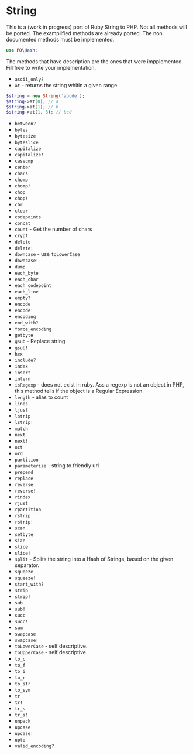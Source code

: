 # String

This is a (work in progress) port of Ruby String to PHP. Not all methods will be ported.
The examplified methods are already ported. The non documented methods must be implemented.

```php
use PO\Hash;
```

The methods that have description are the ones that were impplemented. Fill free to write your implementation.

- ```ascii_only?```
- ```at``` - returns the string whitin a given range
```php
$string = new String('abcde');
$string->at(0); // a
$string->at(1); // b
$string->at(1, 3); // bcd

```
- ```between?```
- ```bytes```
- ```bytesize```
- ```byteslice```
- ```capitalize```
- ```capitalize!```
- ```casecmp```
- ```center```
- ```chars```
- ```chomp```
- ```chomp!```
- ```chop```
- ```chop!```
- ```chr```
- ```clear```
- ```codepoints```
- ```concat```
- ```count``` - Get the number of chars
- ```crypt```
- ```delete```
- ```delete!```
- ```downcase``` - use ```toLowerCase```
- ```downcase!```
- ```dump```
- ```each_byte```
- ```each_char```
- ```each_codepoint```
- ```each_line```
- ```empty?```
- ```encode```
- ```encode!```
- ```encoding```
- ```end_with?```
- ```force_encoding```
- ```getbyte```
- ```gsub``` - Replace string
- ```gsub!```
- ```hex```
- ```include?```
- ```index```
- ```insert```
- ```intern```
- ```isRegexp``` - does not exist in ruby. Ass a regexp is not an object in PHP, this method tells if the object is a Regular Expression.
- ```length``` - alias to count
- ```lines```
- ```ljust```
- ```lstrip```
- ```lstrip!```
- ```match```
- ```next```
- ```next!```
- ```oct```
- ```ord```
- ```partition```
- ```parameterize``` - string to friendly url
- ```prepend```
- ```replace```
- ```reverse```
- ```reverse!```
- ```rindex```
- ```rjust```
- ```rpartition```
- ```rstrip```
- ```rstrip!```
- ```scan```
- ```setbyte```
- ```size```
- ```slice```
- ```slice!```
- ```split``` - Splits the string into a Hash of Strings, based on the given separator.
- ```squeeze```
- ```squeeze!```
- ```start_with?```
- ```strip```
- ```strip!```
- ```sub```
- ```sub!```
- ```succ```
- ```succ!```
- ```sum```
- ```swapcase```
- ```swapcase!```
- ```toLowerCase``` - self descriptive.
- ```toUpperCase``` - self descriptive.
- ```to_c```
- ```to_f```
- ```to_i```
- ```to_r```
- ```to_str```
- ```to_sym```
- ```tr```
- ```tr!```
- ```tr_s```
- ```tr_s!```
- ```unpack```
- ```upcase```
- ```upcase!```
- ```upto```
- ```valid_encoding?```
